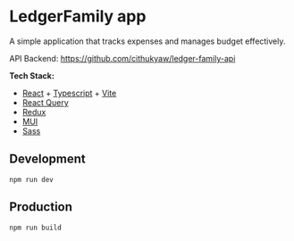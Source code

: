 # LedgerFamily app

A simple application that tracks expenses and manages budget effectively.

API Backend: https://github.com/cithukyaw/ledger-family-api

**Tech Stack:**
- [React](https://react.dev/) + [Typescript](https://www.typescriptlang.org/) + [Vite](https://vitejs.dev/)
- [React Query](https://tanstack.com/query/latest)
- [Redux](https://redux.js.org/)
- [MUI](https://mui.com/)
- [Sass](https://sass-lang.com/)

## Development

    npm run dev

## Production

    npm run build
